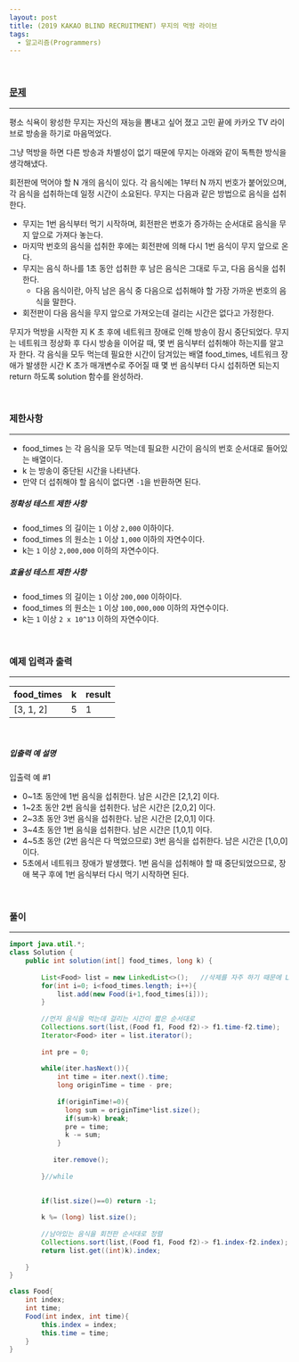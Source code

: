 ```yaml
---
layout: post
title: (2019 KAKAO BLIND RECRUITMENT) 무지의 먹방 라이브
tags:
  - 알고리즘(Programmers)
---
```


<br>

### [문제](https://programmers.co.kr/learn/courses/30/lessons/42891)

---

평소 식욕이 왕성한 무지는 자신의 재능을 뽐내고 싶어 졌고 고민 끝에 카카오 TV 라이브로 방송을 하기로 마음먹었다.

그냥 먹방을 하면 다른 방송과 차별성이 없기 때문에 무지는 아래와 같이 독특한 방식을 생각해냈다.

회전판에 먹어야 할 N 개의 음식이 있다.
각 음식에는 1부터 N 까지 번호가 붙어있으며, 각 음식을 섭취하는데 일정 시간이 소요된다.
무지는 다음과 같은 방법으로 음식을 섭취한다.

- 무지는 1번 음식부터 먹기 시작하며, 회전판은 번호가 증가하는 순서대로 음식을 무지 앞으로 가져다 놓는다.
- 마지막 번호의 음식을 섭취한 후에는 회전판에 의해 다시 1번 음식이 무지 앞으로 온다.
- 무지는 음식 하나를 1초 동안 섭취한 후 남은 음식은 그대로 두고, 다음 음식을 섭취한다.
  - 다음 음식이란, 아직 남은 음식 중 다음으로 섭취해야 할 가장 가까운 번호의 음식을 말한다.
- 회전판이 다음 음식을 무지 앞으로 가져오는데 걸리는 시간은 없다고 가정한다.

무지가 먹방을 시작한 지 K 초 후에 네트워크 장애로 인해 방송이 잠시 중단되었다.
무지는 네트워크 정상화 후 다시 방송을 이어갈 때, 몇 번 음식부터 섭취해야 하는지를 알고자 한다.
각 음식을 모두 먹는데 필요한 시간이 담겨있는 배열 food_times, 네트워크 장애가 발생한 시간 K 초가 매개변수로 주어질 때 몇 번 음식부터 다시 섭취하면 되는지 return 하도록 solution 함수를 완성하라.

<br>

### 제한사항

---

- food_times 는 각 음식을 모두 먹는데 필요한 시간이 음식의 번호 순서대로 들어있는 배열이다.
- k 는 방송이 중단된 시간을 나타낸다.
- 만약 더 섭취해야 할 음식이 없다면 `-1`을 반환하면 된다.

##### 정확성 테스트 제한 사항

- food_times 의 길이는 `1` 이상 `2,000` 이하이다.
- food_times 의 원소는 `1` 이상 `1,000` 이하의 자연수이다.
- k는 `1` 이상 `2,000,000` 이하의 자연수이다.

##### 효율성 테스트 제한 사항

- food_times 의 길이는 `1` 이상 `200,000` 이하이다.
- food_times 의 원소는 `1` 이상 `100,000,000` 이하의 자연수이다.
- k는 `1` 이상 `2 x 10^13` 이하의 자연수이다.

<br>

### 예제 입력과 출력

---

| food_times | k    | result |
| ---------- | ---- | ------ |
| [3, 1, 2]  | 5    | 1      |

<br>

##### 입출력 예 설명

입출력 예 #1

- 0~1초 동안에 1번 음식을 섭취한다. 남은 시간은 [2,1,2] 이다.
- 1~2초 동안 2번 음식을 섭취한다. 남은 시간은 [2,0,2] 이다.
- 2~3초 동안 3번 음식을 섭취한다. 남은 시간은 [2,0,1] 이다.
- 3~4초 동안 1번 음식을 섭취한다. 남은 시간은 [1,0,1] 이다.
- 4~5초 동안 (2번 음식은 다 먹었으므로) 3번 음식을 섭취한다. 남은 시간은 [1,0,0] 이다.
- 5초에서 네트워크 장애가 발생했다. 1번 음식을 섭취해야 할 때 중단되었으므로, 장애 복구 후에 1번 음식부터 다시 먹기 시작하면 된다.

<br>

### 풀이

---

```java
import java.util.*;
class Solution {
    public int solution(int[] food_times, long k) {
       
        List<Food> list = new LinkedList<>();   //삭제를 자주 하기 때문에 LinkedList사용
        for(int i=0; i<food_times.length; i++){
            list.add(new Food(i+1,food_times[i]));
        }
        
        //먼저 음식을 먹는데 걸리는 시간이 짧은 순서대로
        Collections.sort(list,(Food f1, Food f2)-> f1.time-f2.time);
        Iterator<Food> iter = list.iterator();
       
        int pre = 0;
        
        while(iter.hasNext()){
            int time = iter.next().time;
            long originTime = time - pre; 
            
            if(originTime!=0){  
              long sum = originTime*list.size();
              if(sum>k) break;
              pre = time;
              k -= sum;
            }
            
           iter.remove();
            
        }//while
        

        if(list.size()==0) return -1;
        
        k %= (long) list.size();
        
        //남아있는 음식을 회전판 순서대로 정렬
        Collections.sort(list,(Food f1, Food f2)-> f1.index-f2.index);
        return list.get((int)k).index;
        
    }
}

class Food{
    int index;
    int time;
    Food(int index, int time){
        this.index = index;
        this.time = time;
    }
}
```



